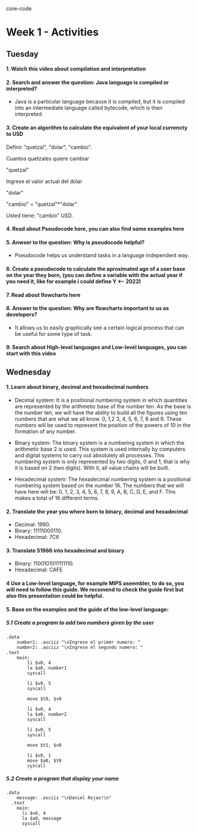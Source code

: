 core-code
# Week 1 - Activities

## Tuesday

#### 1. Watch this video about compilation and interpretation

#### 2. Search and answer the question: Java language is compiled or interpreted?

* Java is a particular language because it is compiled, but it is compiled into an intermediate language called bytecode, which is then interpreted.

#### 3. Create an algorithm to calculate the equivalent of your local currencty to USD

Definir "quetzal", "dolar", "cambio".

Cuantos quetzales quiere cambiar

"quetzal"

Ingrese el valor actual del dolar

"dolar"

"cambio" = "quetzal"*"dolar"

Usted tiene: "cambio" USD.

#### 4. Read about Pseudocode here, you can also find some examples here

#### 5. Anwser to the question: Why is pseudocode helpful?

* Pseudocode helps us understand tasks in a language independent way.

#### 6. Create a pseudocode to calculate the aproximated age of a user base on the year they born, (you can define a variable with the actual year if you need it, like for example i could define Y <-- 2022)

#### 7. Read about flowcharts here

#### 8. Answer to the question: Why are flowcharts important to us as developers?

* It allows us to easily graphically see a certain logical process that can be useful for some type of task.

#### 9. Search about High-level languages and Low-level languages, you can start with this video

## Wednesday
#### 1. Learn about binary, decimal and hexadecimal numbers
* Decimal system: It is a positional numbering system in which quantities are represented by the arithmetic base of the number ten. As the base is the number ten, we will have the ability to build all the figures using ten numbers that are what we all know. 0, 1,2 3, 4, 5, 6, 7, 8 and 9. These numbers will be used to represent the position of the powers of 10 in the formation of any number.

* Binary system: The binary system is a numbering system in which the arithmetic base 2 is used. This system is used internally by computers and digital systems to carry out absolutely all processes. This numbering system is only represented by two digits, 0 and 1, that is why it is based on 2 (two digits). With it, all value chains will be built. 

* Hexadecimal system: The hexadecimal numbering system is a positional numbering system based on the number 16. The numbers that we will have here will be: 0, 1, 2, 3, 4, 5, 6, 7, 8, 9, A, B, C, D, E, and F. This makes a total of 16 different terms.

#### 2. Translate the year you where born to binary, decimal and hexadecimal
* Decimal: 1990.  
* Binary: 11111000110.  
* Hexadecimal: 7C6
#### 3. Translate 51966 into hexadecimal and binary
* Binary: 1100101011111110.  
* Hexadecimal: CAFE

#### 4 Use a Low-level language, for example MIPS aseembler, to do so, you will need to follow this guide. We recomend to check the guide first but also this presentation could be helpful.
#### 5. Base on the examples and the guide of the low-level language:  

##### 5.1 Create a program to add two numbers given by the user
```
.data
	number1: .asciiz "\nIngrese el primer numero: "
	number2: .asciiz "\nIngrese el segundo numero: "
.text
	main:
		li $v0, 4
		la $a0, number1
		syscall

		li $v0, 5
		syscall

		move $t0, $v0

		li $v0, 4
		la $a0, number2
		syscall

		li $v0, 5
		syscall

		move $t1, $v0

		li $v0, 1
		move $a0, $t0
		syscall

```

##### 5.2 Create a program that display your name
```
.data
    message: .asciiz "\nDaniel Rojas!\n"
  .text
    main:
      li $v0, 4
      la $a0, message
      syscall
```
